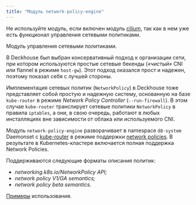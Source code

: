 ```yaml
---
title: "Модуль network-policy-engine"
---
```


<div class="docs__information warning active">
Не используйте модуль, если включен модуль <a href="../021-cni-cilium/">cilium</a>, так как в нем уже есть функционал управления сетевыми политиками.
</div>

Модуль управления сетевыми политиками.

В Deckhouse был выбран консервативный подход к организации сети, при котором используются простые сетевые бекенды (*«чистый»* CNI или flannel в режиме `host-gw`). Этот подход оказался прост и надежен, поэтому показал себя с лучшей стороны.

Имплементация сетевых политик (`NetworkPolicy`) в Deckhouse тоже представляет собой простую и надежную систему, основанную на базе `kube-router` в режиме *Network Policy Controller* (`--run-firewall`). В этом случае `kube-router` транслирует сетевые политики `NetworkPolicy` в правила `iptables`, а они, в свою очередь, работают в любых инсталляциях вне зависимости от облака или используемого CNI.

Модуль `network-policy-engine` разворачивает в namespace `d8-system` Daemonset с [kube-router](https://github.com/cloudnativelabs/kube-router) в режиме поддержки [network policies](https://kubernetes.io/docs/concepts/services-networking/network-policies/). В результате в Kubernetes-кластере включается полная поддержка Network Policies.

Поддерживаются следующие форматы описания политик:
- *networking.k8s.io/NetworkPolicy API;*
- *network policy V1/GA semantics;*
- *network policy beta semantics.*

[Примеры](https://github.com/ahmetb/kubernetes-network-policy-recipes) использования.
